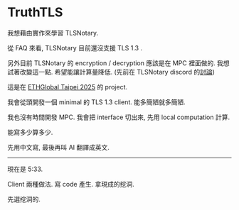# TruthTLS

我想藉由實作來學習 TLSNotary.

從 FAQ 來看, TLSNotary 目前還沒支援 TLS 1.3 .

另外目前 TLSNotary 的 encryption / decryption 應該是在 MPC 裡面做的. 我想試著改變這一點. 希望能讓計算量降低.
(先前在 TLSNotary discord 的[討論](https://discord.com/channels/943612659163602974/968798323341418547/1351479225454035005))

這是在 [ETHGlobal Taipei 2025](https://ethglobal.com/events/taipei) 的 project.

我會從頭開發一個 minimal 的 TLS 1.3 client. 能多簡陋就多簡陋.

我也沒有時間開發 MPC. 我會把 interface 切出來, 先用 local computation 計算.

能寫多少算多少.

先用中文寫, 最後再叫 AI 翻譯成英文.

----

現在是 5:33.

Client 兩種做法. 寫 code 產生. 拿現成的挖洞.

先選挖洞的.

